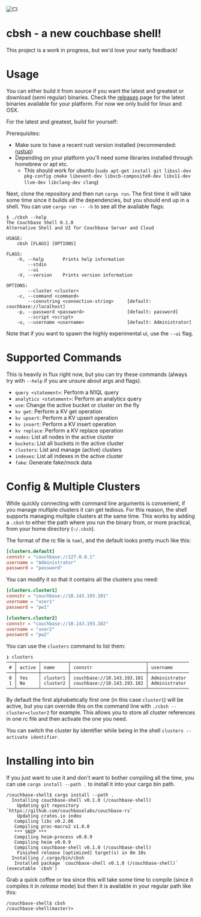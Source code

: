 ![CI](https://github.com/couchbaselabs/couchbase-shell/workflows/CI/badge.svg)

# cbsh - a new couchbase shell!

This project is a work in progress, but we'd love your early feedback!

# Usage

You can either build it from source if you want the latest and greatest or download (semi regular) binaries. Check the
[releases](https://github.com/couchbaselabs/couchbase-shell/releases) page for the latest binaries available for
your platform. For now we only build for linux and OSX.

For the latest and greatest, build for yourself:

Prerequisites:

 - Make sure to have a recent rust version installed (recommended: [rustup](https://rustup.rs/))
 - Depending on your platform you'll need some libraries installed through homebrew or apt etc.
    - This should work for ubuntu (`sudo apt-get install git libssl-dev pkg-config cmake libevent-dev libxcb-composite0-dev libx11-dev llvm-dev libclang-dev clang`)

Next, clone the repository and then run `cargo run`. The first time it will take some time since it builds all the dependencies, but you should end up in a shell. You can use `cargo run -- -h` to see all the available flags:

```
$ ./cbsh --help
The Couchbase Shell 0.1.0
Alternative Shell and UI for Couchbase Server and Cloud

USAGE:
    cbsh [FLAGS] [OPTIONS]

FLAGS:
    -h, --help       Prints help information
        --stdin      
        --ui         
    -V, --version    Prints version information

OPTIONS:
        --cluster <cluster>                 
    -c, --command <command>                 
        --connstring <connection-string>     [default: couchbase://localhost]
    -p, --password <password>                [default: password]
        --script <script>                   
    -u, --username <username>                [default: Administrator]
```

Note that if you want to spawn the highly experimental ui, use the `--ui` flag.

# Supported Commands

This is heavily in flux right now, but you can try these commands (always try with `--help` if you are unsure about args and flags).

 - `query <statement>`: Perform a N1QL query
 - `analytics <statement>`: Perform an analytics query
 - `use`: Change the active bucket or cluster on the fly
 - `kv get`: Perform a KV get operation
 - `kv upsert`: Perform a KV upsert operation
 - `kv insert`: Perform a KV insert operation
 - `kv replace`: Perform a KV replace operation
 - `nodes`: List all nodes in the active cluster
 - `buckets`: List all buckets in the active cluster
 - `clusters`: List and manage (active) clusters
 - `indexes`: List all indexes in the active cluster
 - `fake`: Generate fake/mock data

# Config & Multiple Clusters

While quickly connecting with command line arguments is convenient, if you manage multiple clusters it can get tedious. For this reason, the shell supports managing multiple clusters at the same time. This works by adding a `.cbsh` to either the path where you run the binary from, or more practical, from your home directory (`~/.cbsh`).

The format of the rc file is `toml`, and the default looks pretty much like this:

```toml
[clusters.default]
connstr = "couchbase://127.0.0.1"
username = "Administrator"
password = "password"
```

You can modify it so that it contains all the clusters you need:

```toml
[clusters.cluster1]
connstr = "couchbase://10.143.193.101"
username = "user1"
password = "pw1"

[clusters.cluster2]
connstr = "couchbase://10.143.193.102"
username = "user2"
password = "pw2"
```

You can use the `clusters` command to list them:

```
❯ clusters
───┬────────┬──────────┬────────────────────────────┬───────────────
 # │ active │ name     │ connstr                    │ username 
───┼────────┼──────────┼────────────────────────────┼───────────────
 0 │ Yes    │ cluster1 │ couchbase://10.143.193.101 │ Administrator 
 1 │ No     │ cluster2 │ couchbase://10.143.193.102 │ Administrator 
───┴────────┴──────────┴────────────────────────────┴───────────────
```

By default the first alphabetically first one (in this case `cluster1`) will be active, but you can override this on the command line with `./cbsh --cluster=cluster2` for example. This allows you to store all cluster references in one rc file and then activate the one you need.

You can switch the cluster by identifier while being in the shell `clusters --activate identifier`.

# Installing into bin

If you just want to use it and don't want to bother compiling all the time, you can use `cargo install --path .` to install it into your cargo bin path.

```
/couchbase-shell$ cargo install --path .
  Installing couchbase-shell v0.1.0 (/couchbase-shell)
    Updating git repository `https://github.com/couchbaselabs/couchbase-rs`
    Updating crates.io index
   Compiling libc v0.2.66
   Compiling proc-macro2 v1.0.8
   *** SNIP ***
   Compiling heim-process v0.0.9
   Compiling heim v0.0.9
   Compiling couchbase-shell v0.1.0 (/couchbase-shell)
    Finished release [optimized] target(s) in 8m 10s
  Installing /.cargo/bin/cbsh
   Installed package `couchbase-shell v0.1.0 (/couchbase-shell)` (executable `cbsh`)
```

Grab a quick coffee or tea since this will take some time to compile (since it compiles it in *release* mode) but then it is available in your regular path like this:

```
/couchbase-shell$ cbsh
/couchbase-shell(master)> 
```
